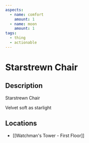 ```yaml
---
aspects:
  - name: comfort
    amount: 1
  - name: moon
    amount: 1
tags:
  - thing
  - actionable
---
```


# Starstrewn Chair

## Description
Starstrewn Chair

Velvet soft as starlight
## Locations
- [[Watchman's Tower - First Floor]]